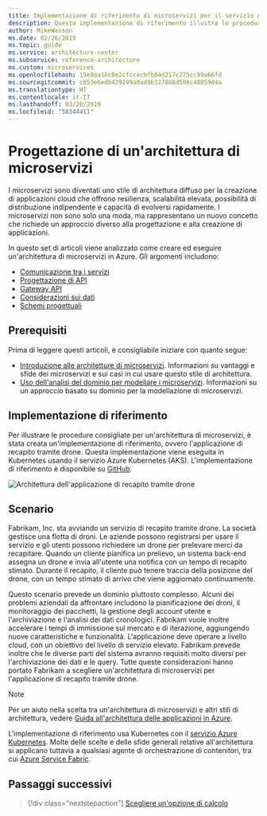 ```yaml
---
title: Implementazione di riferimento di microservizi per il servizio Azure Kubernetes
description: Questa implementazione di riferimento illustra le procedure consigliate per un'architettura di microservizi
author: MikeWasson
ms.date: 02/26/2019
ms.topic: guide
ms.service: architecture-center
ms.subservice: reference-architecture
ms.custom: microservices
ms.openlocfilehash: 15e9aa16c0e2cfccecbfb84d217c275cc99a66fd
ms.sourcegitcommit: c053e6edb429299a0ad9b327888d596c48859d4a
ms.translationtype: HT
ms.contentlocale: it-IT
ms.lasthandoff: 03/20/2019
ms.locfileid: "58344411"
---
```

# <a name="designing-a-microservices-architecture"></a>Progettazione di un'architettura di microservizi

I microservizi sono diventati uno stile di architettura diffuso per la creazione di applicazioni cloud che offrono resilienza, scalabilità elevata, possibilità di distribuzione indipendente e capacità di evolversi rapidamente. I microservizi non sono solo una moda, ma rappresentano un nuovo concetto che richiede un approccio diverso alla progettazione e alla creazione di applicazioni.

In questo set di articoli viene analizzato come creare ed eseguire un'architettura di microservizi in Azure. Gli argomenti includono:

- [Comunicazione tra i servizi](./interservice-communication.md)
- [Progettazione di API](./api-design.md)
- [Gateway API](./gateway.md)
- [Considerazioni sui dati](./data-considerations.md)
- [Schemi progettuali](./patterns.md)

## <a name="prerequisites"></a>Prerequisiti

Prima di leggere questi articoli, è consigliabile iniziare con quanto segue:

- [Introduzione alle architetture di microservizi](../introduction.md). Informazioni su vantaggi e sfide dei microservizi e sui casi in cui usare questo stile di architettura.
- [Uso dell'analisi del dominio per modellare i microservizi](../model/domain-analysis.md). Informazioni su un approccio basato su dominio per la modellazione di microservizi.

## <a name="reference-implementation"></a>Implementazione di riferimento

Per illustrare le procedure consigliate per un'architettura di microservizi, è stata creata un'implementazione di riferimento, ovvero l'applicazione di recapito tramite drone. Questa implementazione viene eseguita in Kubernetes usando il servizio Azure Kubernetes (AKS). L'implementazione di riferimento è disponibile su [GitHub][drone-ri].

![Architettura dell'applicazione di recapito tramite drone](../images/drone-delivery.png)

## <a name="scenario"></a>Scenario

Fabrikam, Inc. sta avviando un servizio di recapito tramite drone. La società gestisce una flotta di droni. Le aziende possono registrarsi per usare il servizio e gli utenti possono richiedere un drone per prelevare merci da recapitare. Quando un cliente pianifica un prelievo, un sistema back-end assegna un drone e invia all'utente una notifica con un tempo di recapito stimato. Durante il recapito, il cliente può tenere traccia della posizione del drone, con un tempo stimato di arrivo che viene aggiornato continuamente.

Questo scenario prevede un dominio piuttosto complesso. Alcuni dei problemi aziendali da affrontare includono la pianificazione dei droni, il monitoraggio dei pacchetti, la gestione degli account utente e l'archiviazione e l'analisi dei dati cronologici. Fabrikam vuole inoltre accelerare i tempi di immissione sul mercato e di iterazione, aggiungendo nuove caratteristiche e funzionalità. L'applicazione deve operare a livello cloud, con un obiettivo del livello di servizio elevato. Fabrikam prevede inoltre che le diverse parti del sistema avranno requisiti molto diversi per l'archiviazione dei dati e le query. Tutte queste considerazioni hanno portato Fabrikam a scegliere un'architettura di microservizi per l'applicazione di recapito tramite drone.

> [!NOTE]
> Per un aiuto nella scelta tra un'architettura di microservizi e altri stili di architettura, vedere [Guida all'architettura delle applicazioni in Azure](../../guide/index.md).

L'implementazione di riferimento usa Kubernetes con il [servizio Azure Kubernetes](/azure/aks/). Molte delle scelte e delle sfide generali relative all'architettura si applicano tuttavia a qualsiasi agente di orchestrazione di contenitori, tra cui [Azure Service Fabric](/azure/service-fabric/).

<!-- links -->

[drone-ri]: https://github.com/mspnp/microservices-reference-implementation

## <a name="next-steps"></a>Passaggi successivi

> [!div class="nextstepaction"]
> [Scegliere un'opzione di calcolo](./compute-options.md)